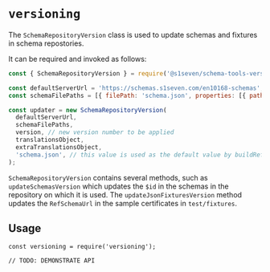 # `versioning`

The `SchemaRepositoryVersion` class is used to update schemas and fixtures in schema repostories.

It can be required and invoked as follows:

```javascript
const { SchemaRepositoryVersion } = require('@s1seven/schema-tools-versioning');

const defaultServerUrl = 'https://schemas.s1seven.com/en10168-schemas';
const schemaFilePaths = [{ filePath: 'schema.json', properties: [{ path: '$id', value: 'schema.json' }] }]; // the value will be passed to buildRefSchemaUrl when setting $id

const updater = new SchemaRepositoryVersion(
  defaultServerUrl,
  schemaFilePaths,
  version, // new version number to be applied
  translationsObject,
  extraTranslationsObject,
  'schema.json', // this value is used as the default value by buildRefSchemaUrl, for example, by updateJsonFixturesVersion
);
```

`SchemaRepositoryVersion` contains several methods, such as `updateSchemasVersion` which updates the `$id` in the schemas in the repository on which it is used.
The `updateJsonFixturesVersion` method updates the `RefSchemaUrl` in the sample certificates in `test/fixtures`.

## Usage

```
const versioning = require('versioning');

// TODO: DEMONSTRATE API
```
